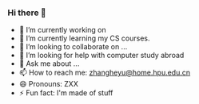 ### Hi there 👋

- 🔭 I’m currently working on 
- 🌱 I’m currently learning my CS courses.
- 👯 I’m looking to collaborate on ...
- 🤔 I’m looking for help with computer study abroad
- 💬 Ask me about ...
- 📫 How to reach me: zhangheyu@home.hpu.edu.cn
- 😄 Pronouns: ZXX
- ⚡ Fun fact: I'm made of stuff
